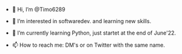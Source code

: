 - 👋 Hi, I’m @Timo6289
- 👀 I’m interested in softwaredev. and learning new skills.
- 🌱 I’m currently learning Python, just startet at the end of June'22.

- 📫 How to reach me: DM's or on Twitter with the same name.

<!---
Timo6289/Timo6289 is a ✨ special ✨ repository because its `README.md` (this file) appears on your GitHub profile.
You can click the Preview link to take a look at your changes.
--->
